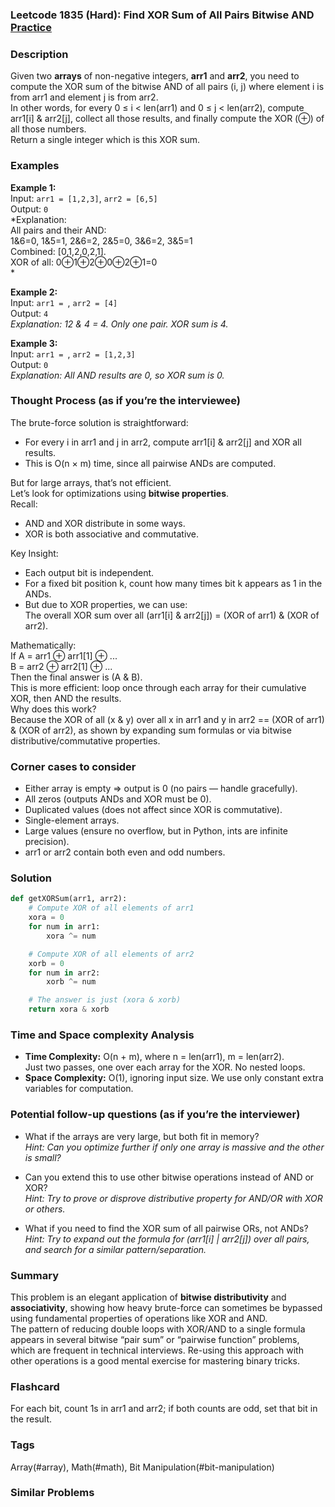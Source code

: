 ### Leetcode 1835 (Hard): Find XOR Sum of All Pairs Bitwise AND [Practice](https://leetcode.com/problems/find-xor-sum-of-all-pairs-bitwise-and)

### Description  
Given two **arrays** of non-negative integers, **arr1** and **arr2**, you need to compute the XOR sum of the bitwise AND of all pairs (i, j) where element i is from arr1 and element j is from arr2.  
In other words, for every 0 ≤ i < len(arr1) and 0 ≤ j < len(arr2), compute arr1[i] & arr2[j], collect all those results, and finally compute the XOR (⊕) of all those numbers.  
Return a single integer which is this XOR sum.

### Examples  

**Example 1:**  
Input: `arr1 = [1,2,3]`, `arr2 = [6,5]`  
Output: `0`  
*Explanation:  
All pairs and their AND:  
1&6=0, 1&5=1, 2&6=2, 2&5=0, 3&6=2, 3&5=1  
Combined: [0,1,2,0,2,1].  
XOR of all: 0⊕1⊕2⊕0⊕2⊕1=0  
*

**Example 2:**  
Input: `arr1 = `, `arr2 = [4]`  
Output: `4`  
*Explanation: 12 & 4 = 4. Only one pair. XOR sum is 4.*

**Example 3:**  
Input: `arr1 = `, `arr2 = [1,2,3]`  
Output: `0`  
*Explanation: All AND results are 0, so XOR sum is 0.*

### Thought Process (as if you’re the interviewee)  

The brute-force solution is straightforward:  
- For every i in arr1 and j in arr2, compute arr1[i] & arr2[j] and XOR all results.  
- This is O(n × m) time, since all pairwise ANDs are computed.

But for large arrays, that’s not efficient.  
Let’s look for optimizations using **bitwise properties**.  
Recall:
- AND and XOR distribute in some ways.  
- XOR is both associative and commutative.

Key Insight:
- Each output bit is independent.
- For a fixed bit position k, count how many times bit k appears as 1 in the ANDs.
- But due to XOR properties, we can use:  
  The overall XOR sum over all (arr1[i] & arr2[j]) = (XOR of arr1) & (XOR of arr2).

Mathematically:  
If A = arr1 ⊕ arr1[1] ⊕ ...  
   B = arr2 ⊕ arr2[1] ⊕ ...  
Then the final answer is (A & B).  
This is more efficient: loop once through each array for their cumulative XOR, then AND the results.  
Why does this work?  
Because the XOR of all (x & y) over all x in arr1 and y in arr2 == (XOR of arr1) & (XOR of arr2), as shown by expanding sum formulas or via bitwise distributive/commutative properties.

### Corner cases to consider  
- Either array is empty ⇒ output is 0 (no pairs — handle gracefully).
- All zeros (outputs ANDs and XOR must be 0).
- Duplicated values (does not affect since XOR is commutative).
- Single-element arrays.
- Large values (ensure no overflow, but in Python, ints are infinite precision).
- arr1 or arr2 contain both even and odd numbers.

### Solution

```python
def getXORSum(arr1, arr2):
    # Compute XOR of all elements of arr1
    xora = 0
    for num in arr1:
        xora ^= num

    # Compute XOR of all elements of arr2
    xorb = 0
    for num in arr2:
        xorb ^= num

    # The answer is just (xora & xorb)
    return xora & xorb
```

### Time and Space complexity Analysis  

- **Time Complexity:** O(n + m), where n = len(arr1), m = len(arr2).  
  Just two passes, one over each array for the XOR. No nested loops.
- **Space Complexity:** O(1), ignoring input size. We use only constant extra variables for computation.

### Potential follow-up questions (as if you’re the interviewer)  

- What if the arrays are very large, but both fit in memory?  
  *Hint: Can you optimize further if only one array is massive and the other is small?*

- Can you extend this to use other bitwise operations instead of AND or XOR?  
  *Hint: Try to prove or disprove distributive property for AND/OR with XOR or others.*

- What if you need to find the XOR sum of all pairwise ORs, not ANDs?  
  *Hint: Try to expand out the formula for (arr1[i] | arr2[j]) over all pairs, and search for a similar pattern/separation.*

### Summary
This problem is an elegant application of **bitwise distributivity** and **associativity**, showing how heavy brute-force can sometimes be bypassed using fundamental properties of operations like XOR and AND.  
The pattern of reducing double loops with XOR/AND to a single formula appears in several bitwise “pair sum” or “pairwise function” problems, which are frequent in technical interviews. Re-using this approach with other operations is a good mental exercise for mastering binary tricks.


### Flashcard
For each bit, count 1s in arr1 and arr2; if both counts are odd, set that bit in the result.

### Tags
Array(#array), Math(#math), Bit Manipulation(#bit-manipulation)

### Similar Problems
